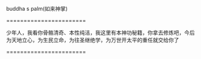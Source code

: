 buddha s palm(如来神掌)

=======================

少年人，我看你骨骼清奇、本性纯洁，我这里有本神功秘籍，你拿去修炼吧，今后为天地立心，为生民立命，为往圣继绝学，为万世开太平的重任就交给你了

=======================

